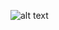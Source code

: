![alt text](https://github.com/ajit-kumar-azad/training/raw/master/Developing-Apps-with-AngularJS/images/gulpfolderstructure.png "Gulp generated Angular project folder structure?")
